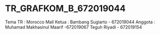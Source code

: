 # TR_GRAFKOM_B_672019044
Tema TR : Morocco Mall
Ketua : Bambang Sugiarto - 672019044
Anggota : Muhamad Makhasinul Maarif -672019067
          Teguh Riyadi - 672019154
